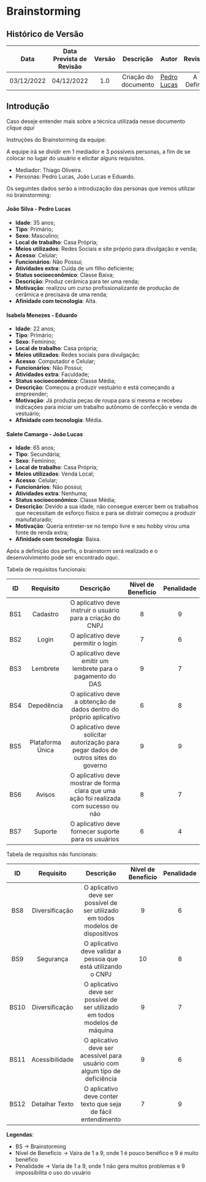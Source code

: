 # Brainstorming

## Histórico de Versão

|Data|Data Prevista de Revisão|Versão|Descrição|Autor|Revisor|
| :----------: |:----------:| :------: | :-----------: | :---------: |:---------: |
|03/12/2022|04/12/2022|1.0|Criação do documento| [Pedro Lucas](https://github.com/PedroLSF) |A Definir|

## Introdução
Caso deseje entender mais sobre a técnica utilizada nesse documento clique *aqui*

Instruções do Brainstorming da equipe:


A equipe irá se dividir em 1 mediador e 3 possíveis personas, a fim de se colocar no lugar do usuário e elicitar alguns requisitos.

* Mediador: Thiago Oliveira.
* Personas: Pedro Lucas, João Lucas e Eduardo.

Os seguintes dados serão a introduzação das personas que iremos utilizar no brainstorming:

#### João Silva - Pedro Lucas
* **Idade**: 35 anos;
* **Tipo**: Primário;
* **Sexo**: Masculino;
* **Local de trabalho**: Casa Própria;
* **Meios utilizados**: Redes Sociais e site próprio para divulgação e venda;
* **Acesso**: Celular;
* **Funcionários**: Não Possui;
* **Atividades extra**: Cuida de um filho deficiente;
* **Status socioeconômico**: Classe Baixa;
* **Descrição**: Produz cerâmica para ter uma renda;
* **Motivação**: realizou um curso profissionalizante de produção de cerâmica e precisava de uma renda;
* **Afinidade com tecnologia**: Alta.

#### Isabela Menezes - Eduardo
* **Idade**: 22 anos;
* **Tipo**: Primário;
* **Sexo**: Feminino;
* **Local de trabalho**: Casa própria;
* **Meios utilizados**: Redes sociais para divulgação;
* **Acesso**: Computador e Celular;
* **Funcionários**: Não Possui;
* **Atividades extra**: Faculdade;
* **Status socioeconômico**: Classe Média;
* **Descrição**: Começou a produzir vestuário e está começando a empreender;
* **Motivação**: Já produzia peças de roupa para si mesma e recebeu indicações para iniciar um trabalho autônomo de confecção e venda de vestuário;
* **Afinidade com tecnologia**: Média.

#### Salete Camargo - João Lucas
* **Idade**: 65 anos;
* **Tipo**: Secundária;
* **Sexo**: Feminino;
* **Local de trabalho**: Casa Própria;
* **Meios utilizados**: Venda Local;
* **Acesso**: Celular;
* **Funcionários**: Não possui;
* **Atividades extra**: Nenhuma;
* **Status socioeconômico**: Classe Média;
* **Descrição**: Devido a sua idade, não consegue exercer bem os trabalhos que necessitam de esforço fisíco e para se distrair começou a produzir manufaturado;
* **Motivação**: Queria entreter-se no tempo livre e seu hobby virou uma fonte de renda extra;
* **Afinidade com tecnologia**: Baixa.

Após a definição dos perfis, o brainstorm será realizado e o desenvolvimento pode ser encontrado *aqui:*.

Tabela de requisitos funcionais:

|ID|Requisito|Descrição|Nível de Benefício| Penalidade |
| :----------: |:----------:| :------: | :-----------: | :---------: |
|BS1|Cadastro|O aplicativo deve instruir o usuário para a criação do CNPJ|8|9|
|BS2|Login|O aplicativo deve permitir o login|7|6|
|BS3|Lembrete|O aplicativo deve emitir um lembrete para o pagamento do DAS|9|7|
|BS4|Depedência|O aplicativo deve a obtenção de dados dentro do próprio aplicativo|6|8|
|BS5|Plataforma Única|O aplicativo deve solicitar autorização para pegar dados de outros sites do governo|9|9|
|BS6|Avisos|O aplicativo deve mostrar de forma clara que uma ação foi realizada com sucesso ou não|8|7|
|BS7|Suporte|O aplicativo deve fornecer suporte para os usuários|6|4|


Tabela de requisitos não funcionais:

|ID|Requisito|Descrição|Nível de Benefício| Penalidade |
| :----------: |:----------:| :------: | :-----------: | :---------: |
|BS8|Diversificação|O aplicativo deve ser possível de ser utilizado em todos modelos de dispositivos|9|6|
|BS9|Segurança|O aplicativo deve validar a pessoa que está utilizando o CNPJ|10|8|
|BS10|Diversificação|O aplicativo deve ser possível de ser utilizado em todos modelos de máquina|9|7|
|BS11|Acessibilidade|O aplicativo deve ser acessível para usuário com algum tipo de deficiência|9|6|
|BS12|Detalhar Texto|O aplicativo deve conter texto que seja de fácil entendimento|7|9|

**Legendas**:
* BS -> Brainstorming
* Nível de Benefício -> Vaira de 1 a 9, onde 1 é pouco benéfico e 9 é muito benéfico
* Penalidade -> Varia de 1 a 9, onde 1 não gera muitos problemas e 9 impossibilita o uso do usuário
